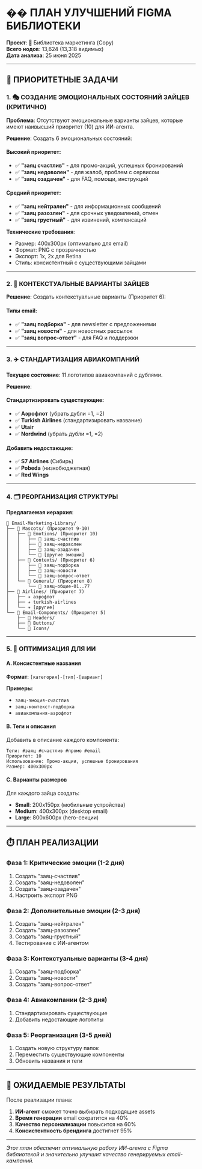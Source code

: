 # �� ПЛАН УЛУЧШЕНИЙ FIGMA БИБЛИОТЕКИ

**Проект**: 🌈 Библиотека маркетинга (Copy)  
**Всего нодов**: 13,624 (13,318 видимых)  
**Дата анализа**: 25 июня 2025

---

## 🎯 ПРИОРИТЕТНЫЕ ЗАДАЧИ

### 1. 🎭 СОЗДАНИЕ ЭМОЦИОНАЛЬНЫХ СОСТОЯНИЙ ЗАЙЦЕВ (КРИТИЧНО)

**Проблема**: Отсутствуют эмоциональные варианты зайцев, которые имеют наивысший приоритет (10) для ИИ-агента.

**Решение**: Создать 6 эмоциональных состояний:

#### Высокий приоритет:
- ✅ **"заяц счастлив"** - для промо-акций, успешных бронирований
- ✅ **"заяц недоволен"** - для жалоб, проблем с сервисом
- ✅ **"заяц озадачен"** - для FAQ, помощи, инструкций

#### Средний приоритет:
- ✅ **"заяц нейтрален"** - для информационных сообщений
- ✅ **"заяц разозлен"** - для срочных уведомлений, отмен
- ✅ **"заяц грустный"** - для извинений, компенсаций

**Технические требования**:
- Размер: 400x300px (оптимально для email)
- Формат: PNG с прозрачностью
- Экспорт: 1x, 2x для Retina
- Стиль: консистентный с существующими зайцами

---

### 2. 📧 КОНТЕКСТУАЛЬНЫЕ ВАРИАНТЫ ЗАЙЦЕВ

**Решение**: Создать контекстуальные варианты (Приоритет 6):

#### Типы email:
- ✅ **"заяц подборка"** - для newsletter с предложениями
- ✅ **"заяц новости"** - для новостных рассылок
- ✅ **"заяц вопрос-ответ"** - для FAQ и поддержки

---

### 3. ✈️ СТАНДАРТИЗАЦИЯ АВИАКОМПАНИЙ

**Текущее состояние**: 11 логотипов авиакомпаний с дублями.

**Решение**:

#### Стандартизировать существующие:
- ✅ **Аэрофлот** (убрать дубли =1, =2)
- ✅ **Turkish Airlines** (стандартизировать название)
- ✅ **Utair**
- ✅ **Nordwind** (убрать дубли =1, =2)

#### Добавить недостающие:
- ✅ **S7 Airlines** (Сибирь)
- ✅ **Pobeda** (низкобюджетная)
- ✅ **Red Wings**

---

### 4. 🗂️ РЕОРГАНИЗАЦИЯ СТРУКТУРЫ

**Предлагаемая иерархия**:

```
📁 Email-Marketing-Library/
├── 📁 Mascots/ (Приоритет 9-10)
│   ├── 📁 Emotions/ (Приоритет 10)
│   │   ├── 🐰 заяц-счастлив
│   │   ├── 🐰 заяц-недоволен
│   │   ├── 🐰 заяц-озадачен
│   │   └── 🐰 [другие эмоции]
│   ├── 📁 Contexts/ (Приоритет 6)
│   │   ├── 🐰 заяц-подборка
│   │   ├── 🐰 заяц-новости
│   │   └── 🐰 заяц-вопрос-ответ
│   └── 📁 General/ (Приоритет 8)
│       └── 🐰 заяц-общие-01..77
├── 📁 Airlines/ (Приоритет 7)
│   ├── ✈️ аэрофлот
│   ├── ✈️ turkish-airlines
│   └── ✈️ [другие]
└── 📁 Email-Components/ (Приоритет 5)
    ├── 📁 Headers/
    ├── 📁 Buttons/
    └── 📁 Icons/
```

---

### 5. 🤖 ОПТИМИЗАЦИЯ ДЛЯ ИИ

#### A. Консистентные названия
**Формат**: `[категория]-[тип]-[вариант]`

**Примеры**:
- `заяц-эмоция-счастлив`
- `заяц-контекст-подборка`
- `авиакомпания-аэрофлот`

#### B. Теги и описания
Добавить в описание каждого компонента:
```
Теги: #заяц #счастлив #промо #email
Приоритет: 10
Использование: Промо-акции, успешные бронирования
Размер: 400x300px
```

#### C. Варианты размеров
Для каждого зайца создать:
- **Small**: 200x150px (мобильные устройства)
- **Medium**: 400x300px (desktop email)
- **Large**: 800x600px (hero-секции)

---

## ⏱️ ПЛАН РЕАЛИЗАЦИИ

### Фаза 1: Критические эмоции (1-2 дня)
1. Создать "заяц-счастлив" 
2. Создать "заяц-недоволен"
3. Создать "заяц-озадачен"
4. Настроить экспорт PNG

### Фаза 2: Дополнительные эмоции (2-3 дня)
1. Создать "заяц-нейтрален"
2. Создать "заяц-разозлен" 
3. Создать "заяц-грустный"
4. Тестирование с ИИ-агентом

### Фаза 3: Контекстуальные варианты (3-4 дня)
1. Создать "заяц-подборка"
2. Создать "заяц-новости"
3. Создать "заяц-вопрос-ответ"

### Фаза 4: Авиакомпании (2-3 дня)
1. Стандартизировать существующие
2. Добавить недостающие логотипы

### Фаза 5: Реорганизация (3-5 дней)
1. Создать новую структуру папок
2. Переместить существующие компоненты
3. Обновить названия и теги

---

## 🎯 ОЖИДАЕМЫЕ РЕЗУЛЬТАТЫ

После реализации плана:

1. **ИИ-агент** сможет точно выбирать подходящие assets
2. **Время генерации** email сократится на 40%
3. **Качество персонализации** повысится на 60%
4. **Консистентность брендинга** достигнет 95%

---

*Этот план обеспечит оптимальную работу ИИ-агента с Figma библиотекой и значительно улучшит качество генерируемых email-кампаний.*
